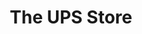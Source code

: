 ---
title: "The UPS Store"
url: /chicago/the-ups-store-south-doctor-martin-luther-king-junior-drive/
shop: Kopieren
---